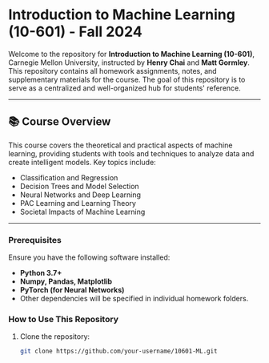 # Introduction to Machine Learning (10-601) - Fall 2024

Welcome to the repository for **Introduction to Machine Learning (10-601)**, Carnegie Mellon University, instructed by **Henry Chai** and **Matt Gormley**. This repository contains all homework assignments, notes, and supplementary materials for the course. The goal of this repository is to serve as a centralized and well-organized hub for students' reference.

---

## 📚 Course Overview

This course covers the theoretical and practical aspects of machine learning, providing students with tools and techniques to analyze data and create intelligent models. Key topics include:

- Classification and Regression
- Decision Trees and Model Selection
- Neural Networks and Deep Learning
- PAC Learning and Learning Theory
- Societal Impacts of Machine Learning

---


### Prerequisites

Ensure you have the following software installed:
- **Python 3.7+**
- **Numpy, Pandas, Matplotlib**
- **PyTorch (for Neural Networks)**
- Other dependencies will be specified in individual homework folders.

### How to Use This Repository

1. Clone the repository:
   ```bash
   git clone https://github.com/your-username/10601-ML.git
